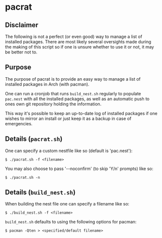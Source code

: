 # pacrat

## Disclaimer

The following is not a perfect (or even good) way to manage
a list of installed packages. There are most likely several
oversights made during the making of this script so if one is
unsure whether to use it or not, it may be better not to.

## Purpose

The purpose of pacrat is to provide an easy way to manage a list
of installed packages in Arch (with pacman).

One can run a cronjob that runs `build_nest.sh` regularly to populate
`pac.nest` with all the installed packages, as well as an automatic
push to ones own git repository holding the information.

This way it's possible to keep an up-to-date log of installed packages
if one wishes to mirror an install or just keep it as a backup in case
of emergencies.

## Details (`pacrat.sh`)

One can specify a custom nestfile like so (default is 'pac.nest'):

    $ ./pacrat.sh -f <filename>

You may also choose to pass '--noconfirm' (to skip 'Y/n' prompts) like so:

    $ ./pacrat.sh -n

## Details (`build_nest.sh`)

When building the nest file one can specify a filename like so:

    $ ./build_nest.sh -f <filename>

`build_nest.sh` defaults to using the following options for pacman:

    $ pacman -Qten > <specified/default filename>
